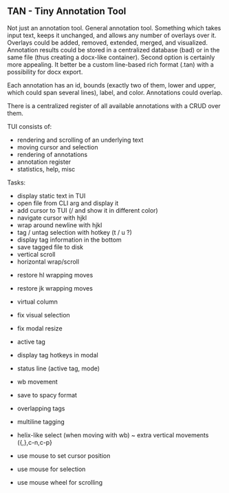 ## TAN - Tiny Annotation Tool

Not just an annotation tool. General annotation tool.
Something which takes input text, keeps it unchanged,
and allows any number of overlays over it. Overlays
could be added, removed, extended, merged, and visualized.
Annotation results could be stored in a centralized database (bad)
or in the same file (thus creating a docx-like container).
Second option is certainly more appealing. It better be
a custom line-based rich format (.tan) with a possibility
for docx export.

Each annotation has an id, bounds (exactly two of them,
lower and upper, which could span several lines), label, and color.
Annotations could overlap.

There is a centralized register of all available annotations
with a CRUD over them.

TUI consists of:
- rendering and scrolling of an underlying text
- moving cursor and selection
- rendering of annotations
- annotation register
- statistics, help, misc

Tasks:
+ display static text in TUI
+ open file from CLI arg and display it
+ add cursor to TUI (/ and show it in different color)
+ navigate cursor with hjkl
+ wrap around newline with hjkl
+ tag / untag selection with hotkey (t / u ?)
+ display tag information in the bottom
+ save tagged file to disk
+ vertical scroll
+ horizontal wrap/scroll

- restore hl wrapping moves
- restore jk wrapping moves
- virtual column
- fix visual selection
- fix modal resize
- active tag
- display tag hotkeys in modal
- status line (active tag, mode)
- wb movement
- save to spacy format

- overlapping tags
- multiline tagging
- helix-like select (when moving with wb)
~ extra vertical movements ({,},c-n,c-p}
- use mouse to set cursor position
- use mouse for selection
- use mouse wheel for scrolling
